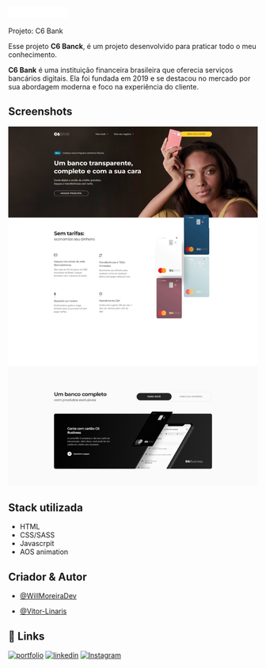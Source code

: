 ![Logo](./img/logo.png)

Projeto: C6 Bank

Esse projeto **C6 Banck**, é um projeto desenvolvido para praticar todo o meu conhecimento.

**C6 Bank** é uma instituição financeira brasileira que oferecia serviços bancários digitais. Ela foi fundada em 2019 e se destacou no mercado por sua abordagem moderna e foco na experiência do cliente.

## Screenshots

![App Screenshot](./screenshot.png)

## Stack utilizada

- HTML
- CSS/SASS
- Javascrpit
- AOS animation

## Criador & Autor

- [@WillMoreiraDev](https://www.linkedin.com/in/willmoreira/)

- [@Vitor-Linaris](https://www.linkedin.com/in/vitor-linaris-a33a95235/)

## 🔗 Links

[![portfolio](https://img.shields.io/badge/my_portfolio-000?style=for-the-badge&logo=ko-fi&logoColor=white)](https://keepo.io/linarisdev/)
[![linkedin](https://img.shields.io/badge/linkedin-0A66C2?style=for-the-badge&logo=linkedin&logoColor=white)](https://www.linkedin.com/in/vitor-linaris-a33a95235/)
[![Instagram](https://img.shields.io/badge/Instagram-E4405F?style=for-the-badge&logo=instagram&logoColor=white)](https://www.instagram.com/linaris.dev/)
